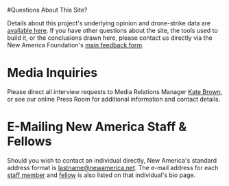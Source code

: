 #Questions About This Site?

Details about this project's underlying opinion and drone-strike data are [available here](http://pakistansurvey.org/about).  If you have other questions about the site, the tools used to build it, or the conclusions drawn here, please contact us directly via the New America Foundation's [main feedback form](http://www.newamerica.net/contact). 

# Media Inquiries

Please direct all interview requests to Media Relations Manager [Kate Brown](brown@newamerica.net), or see our online Press Room for additional information and contact details.

# E-Mailing New America Staff & Fellows

Should you wish to contact an individual directly, New America's standard address format is lastname@newamerica.net. The e-mail address for each [staff member](http://newamerica.net/about/staff) and [fellow](http://newamerica.net/about/current_fellows) is also listed on that individual's bio page.